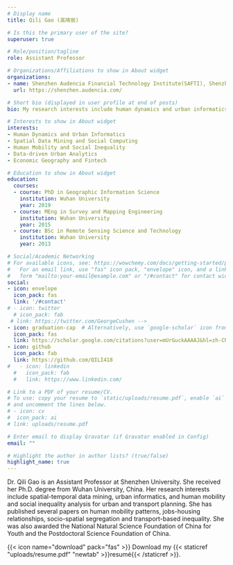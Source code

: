 ```yaml
---
# Display name
title: Qili Gao (高琦丽)

# Is this the primary user of the site?
superuser: true

# Role/position/tagline
role: Assistant Professor

# Organizations/Affiliations to show in About widget
organizations:
- name: Shenzhen Audencia Financial Technology Institute(SAFTI), Shenzhen University(SZU)
  url: https://shenzhen.audencia.com/

# Short bio (displayed in user profile at end of posts)
bio: My research interests include human dynamics and urban informatics.

# Interests to show in About widget
interests:
- Human Dynamics and Urban Informatics
- Spatial Data Mining and Social Computing
- Human Mobility and Social Inequality
- Data-driven Urban Analytics
- Economic Geography and Fintech

# Education to show in About widget
education:
  courses:
  - course: PhD in Geographic Information Science
    institution: Wuhan University
    year: 2019
  - course: MEng in Survey and Mapping Engineering
    institution: Wuhan University
    year: 2015
  - course: BSc in Remote Sensing Science and Technology
    institution: Wuhan University
    year: 2013

# Social/Academic Networking
# For available icons, see: https://wowchemy.com/docs/getting-started/page-builder/#icons
#   For an email link, use "fas" icon pack, "envelope" icon, and a link in the
#   form "mailto:your-email@example.com" or "/#contact" for contact widget.
social:
- icon: envelope
  icon_pack: fas
  link: '/#contact'
# - icon: twitter
  # icon_pack: fab
 # link: https://twitter.com/GeorgeCushen -->
- icon: graduation-cap  # Alternatively, use `google-scholar` icon from `ai` icon pack
  icon_pack: fas
  link: https://scholar.google.com/citations?user=mUrGuckAAAAJ&hl=zh-CN
- icon: github
  icon_pack: fab
  link: https://github.com/QILI418
#   - icon: linkedin
  #   icon_pack: fab
  #   link: https://www.linkedin.com/

# Link to a PDF of your resume/CV.
# To use: copy your resume to `static/uploads/resume.pdf`, enable `ai` icons in `params.toml`, 
# and uncomment the lines below.
# - icon: cv
#  icon_pack: ai
# link: uploads/resume.pdf

# Enter email to display Gravatar (if Gravatar enabled in Config)
email: ""

# Highlight the author in author lists? (true/false)
highlight_name: true
---
```


Dr. Qili Gao is an Assistant Professor at Shenzhen University. She received her Ph.D. degree from Wuhan University, China. Her research interests include spatial-temporal data mining, urban informatics, and human mobility and social inequality analysis for urban and transport planning. She has published several papers on human mobility patterns, jobs-housing relationships, socio-spatial segregation and transport-based inequality. She was also awarded the National Natural Science Foundation of China for Youth and the Postdoctoral Science Foundation of China.

{{< icon name="download" pack="fas" >}} Download my {{< staticref "uploads/resume.pdf" "newtab" >}}resumé{{< /staticref >}}.
